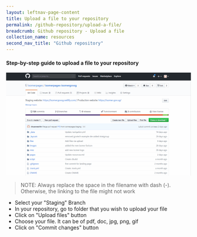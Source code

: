 ```yaml
---
layout: leftnav-page-content
title: Upload a file to your repository
permalink: /github-repository/upload-a-file/
breadcrumb: Github repository - Upload a file
collection_name: resources
second_nav_title: "Github repository"
---
```

#### **Step-by-step guide to upload a file to your repository**
![How to upload a file to your repository](/images/resources/how-to-upload-file-to-your-repository.gif)
> NOTE: Always replace the space in the filename with dash (-). Otherwise, the linking to the file might not work

* Select your "Staging" Branch
* In your repository, go to folder that you wish to upload your file
* Click on "Upload files" button
* Choose your file. It can be of pdf, doc, jpg, png, gif
* Click on "Commit changes" button
